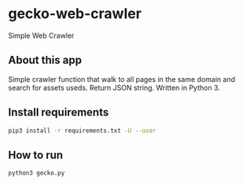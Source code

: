 # gecko-web-crawler
Simple Web Crawler

## About this app
Simple crawler function that walk to all pages in the same domain and
search for assets useds. Return JSON string.
Written in Python 3.

## Install requirements

```sh
pip3 install -r requirements.txt -U --user
```

## How to run

```sh
python3 gecko.py
```
